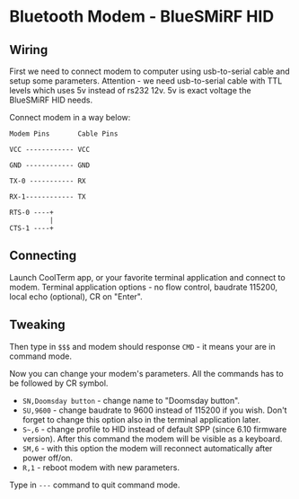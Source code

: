 Bluetooth Modem - BlueSMiRF HID
===========

Wiring
----------

First we need to connect modem to computer using usb-to-serial cable and setup some parameters. 
Attention - we need usb-to-serial cable with TTL levels which uses 5v instead of rs232 12v.
5v is exact voltage the BlueSMiRF HID needs.

Connect modem in a way below:

```
Modem Pins       Cable Pins
            
VCC ------------ VCC

GND ------------ GND

TX-0 ----------- RX

RX-1------------ TX

RTS-0 ----+
          |
CTS-1 ----+
```

Connecting
----------

Launch CoolTerm app, or your favorite terminal application and connect to modem.
Terminal application options - no flow control, baudrate 115200, local echo (optional), CR on "Enter".

Tweaking
---------

Then type in ```$$$``` and modem should response ```CMD``` - it means your are in command mode.

Now you can change your modem's parameters. All the commands has to be followed by CR symbol.

- ```SN,Doomsday button``` - change name to "Doomsday button".
- ```SU,9600``` - change baudrate to 9600 instead of 115200 if you wish. Don't forget to change this option also in the terminal application later.
- ```S~,6``` - change profile to HID instead of default SPP (since 6.10 firmware version). After this command the modem will be visible as a keyboard.
- ```SM,6``` - with this option the modem will reconnect automatically after power off/on.
- ```R,1``` - reboot modem with new parameters.

Type in ```---``` command to quit command mode.
